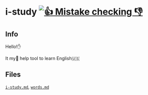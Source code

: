 # i-study [![👍 Mistake checking 👎](https://img.shields.io/travis/retyui/i-study.svg?label=👍_Mistake_checking_👎)](https://travis-ci.org/retyui/i-study)

## Info
Hello!✋

It my👶 help tool to learn English:us:

## Files
[`i-study.md`](https://github.com/retyui/i-study/blob/master/i-study.md), [`words.md`](https://github.com/retyui/i-study/blob/master/words.md)